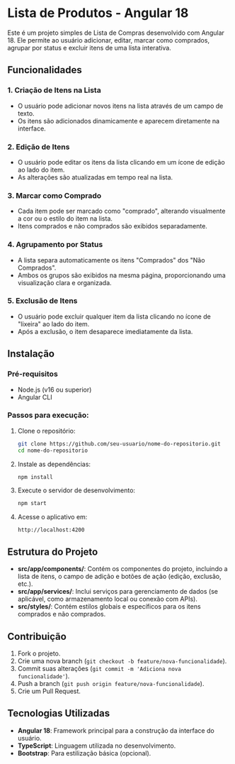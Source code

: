 # Lista de Produtos - Angular 18

Este é um projeto simples de Lista de Compras desenvolvido com Angular 18. Ele permite ao usuário adicionar, editar, marcar como comprados, agrupar por status e excluir itens de uma lista interativa.

## Funcionalidades

### 1. Criação de Itens na Lista
- O usuário pode adicionar novos itens na lista através de um campo de texto.
- Os itens são adicionados dinamicamente e aparecem diretamente na interface.

### 2. Edição de Itens
- O usuário pode editar os itens da lista clicando em um ícone de edição ao lado do item.
- As alterações são atualizadas em tempo real na lista.

### 3. Marcar como Comprado
- Cada item pode ser marcado como "comprado", alterando visualmente a cor ou o estilo do item na lista.
- Itens comprados e não comprados são exibidos separadamente.

### 4. Agrupamento por Status
- A lista separa automaticamente os itens "Comprados" dos "Não Comprados".
- Ambos os grupos são exibidos na mesma página, proporcionando uma visualização clara e organizada.

### 5. Exclusão de Itens
- O usuário pode excluir qualquer item da lista clicando no ícone de "lixeira" ao lado do item.
- Após a exclusão, o item desaparece imediatamente da lista.

## Instalação

### Pré-requisitos
- Node.js (v16 ou superior)
- Angular CLI

### Passos para execução:

1. Clone o repositório:
    ```bash
    git clone https://github.com/seu-usuario/nome-do-repositorio.git
    cd nome-do-repositorio
    ```

2. Instale as dependências:
    ```bash
    npm install
    ```

3. Execute o servidor de desenvolvimento:
    ```bash
    npm start
    ```

4. Acesse o aplicativo em:
    ```
    http://localhost:4200
    ```

## Estrutura do Projeto

- **src/app/components/**: Contém os componentes do projeto, incluindo a lista de itens, o campo de adição e botões de ação (edição, exclusão, etc.).
- **src/app/services/**: Inclui serviços para gerenciamento de dados (se aplicável, como armazenamento local ou conexão com APIs).
- **src/styles/**: Contém estilos globais e específicos para os itens comprados e não comprados.

## Contribuição

1. Fork o projeto.
2. Crie uma nova branch (`git checkout -b feature/nova-funcionalidade`).
3. Commit suas alterações (`git commit -m 'Adiciona nova funcionalidade'`).
4. Push a branch (`git push origin feature/nova-funcionalidade`).
5. Crie um Pull Request.

## Tecnologias Utilizadas

- **Angular 18**: Framework principal para a construção da interface do usuário.
- **TypeScript**: Linguagem utilizada no desenvolvimento.
- **Bootstrap**: Para estilização básica (opcional).
